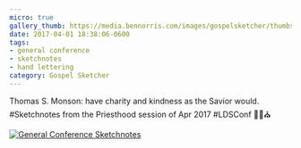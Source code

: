 ```yaml
---
micro: true
gallery_thumb: https://media.bennorris.com/images/gospelsketcher/thumbs/apr-17-3-monson.jpg
date: 2017-04-01 18:38:06-0600
tags:
- general conference
- sketchnotes
- hand lettering
category: Gospel Sketcher
---
```


Thomas S. Monson: have charity and kindness as the Savior would. #Sketchnotes from the Priesthood session of Apr 2017 #LDSConf ✍🏼⛪️

[![General Conference Sketchnotes](https://media.bennorris.com/images/gospelsketcher/general-conference/apr-2017/apr-17-3-monson.jpg)](https://media.bennorris.com/images/gospelsketcher/general-conference/apr-2017/apr-17-3-monson.jpg)
